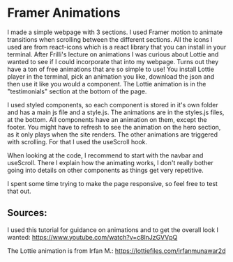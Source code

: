 # Framer Animations

I made a simple webpage with 3 sections. I used Framer motion to animate transitions when scrolling between the different sections. All the icons I used are from react-icons which is a react library that you can install in your terminal.
After Frilli's lecture on animations I was curious about Lottie and wanted to see if I could incorporate that into my webpage. Turns out they have a ton of free animations that are so simple to use! You install Lottie player in the terminal, pick an animation you like, download the json and then use it like you would a component. The Lottie animation is in the "testimonials" section at the bottom of the page.

I used styled components, so each component is stored in it's own folder and has a main js file and a style.js. The animations are in the styles.js files, at the bottom. All components have an animation on them, except the footer. You might have to refresh to see the animation on the hero section, as it only plays when the site renders. The other animations are triggered with scrolling. For that I used the useScroll hook.

When looking at the code, I recommend to start with the navbar and useScroll. There I explain how the animating works, I don't really bother going into details on other components as things get very repetitive.

I spent some time trying to make the page responsive, so feel free to test that out.

## Sources:

I used this tutorial for guidance on animations and to get the overall look I wanted:
https://www.youtube.com/watch?v=c8lnJzGVVpQ

The Lottie animation is from Irfan M.:
https://lottiefiles.com/irfanmunawar2d
